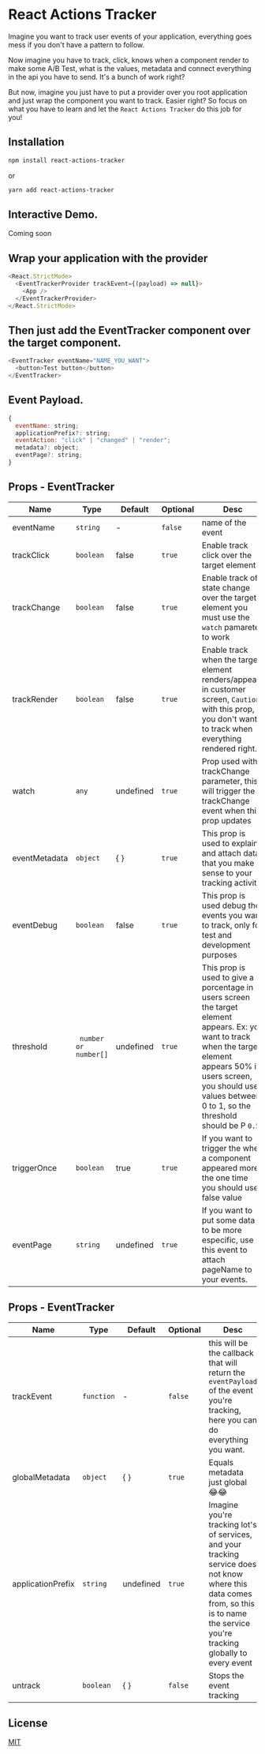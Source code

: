# React Actions Tracker

Imagine you want to track user events of your application, everything goes mess if you don't have a pattern to follow. 

Now imagine you have to track, click, knows when a component render to make some A/B Test, what is the values, metadata and connect everything in the api you have to send. It's a bunch of work right? 

But now, imagine you just have to put a provider over you root application and just wrap the component you want to track. Easier right? So focus on what you have to learn and let the `React Actions Tracker` do this job for you!

## Installation

```bash
npm install react-actions-tracker
```
or 
```bash
yarn add react-actions-tracker
```

## Interactive Demo.
Coming soon

## Wrap your application with the provider

```javascript
<React.StrictMode>
  <EventTrackerProvider trackEvent={(payload) => null}>
    <App />
  </EventTrackerProvider>
</React.StrictMode>
```
## Then just add the EventTracker component over the target component.

```javascript  
<EventTracker eventName="NAME_YOU_WANT">
  <button>Test button</button>
</EventTracker>
```

## Event Payload.
```javascript
{
  eventName: string;
  applicationPrefix?: string;
  eventAction: "click" | "changed" | "render";
  metadata?: object;
  eventPage?: string;
}
```

## Props - EventTracker

Name | Type | Default | Optional | Desc
---- | ---- | ------- | -------- | ----
eventName | `string` |    -    | `false`  | name of the event
trackClick | `boolean` | false | `true`  | Enable track click over the target element 
trackChange | `boolean` | false | `true`  | Enable track of state change over the target element you must use the `watch` pamareter to work
trackRender | `boolean` | false | `true`  | Enable track when the target element renders/appears in customer screen, `Caution` with this prop, you don't want to track when everything rendered right...
watch | `any` | undefined | `true`  | Prop used with trackChange parameter, this will trigger the trackChange event when this prop updates
eventMetadata | `object` | { } | `true`  | This prop is used to explain and attach data that you make sense to your tracking activity
eventDebug | `boolean` | false | `true`  | This prop is used debug the events you want to track, only for test and development purposes
threshold | ` number or number[]` | undefined | `true`  | This prop is used to give a porcentage in users screen the target element appears. Ex: you want to track when the target element appears 50% in users screen, you should use values between 0 to 1, so the threshold should be P `0.5`
triggerOnce | `boolean` | true | `true`  |  If you want to trigger the when a component appeared more the one time you should use false value
eventPage | `string` | undefined | `true`  |  If you want to put some data to be more especific, use this event to attach pageName to your events.

## Props - EventTracker

Name | Type | Default | Optional | Desc
---- | ---- | ------- | -------- | ----
trackEvent | `function` |    -    | `false`  | this will be the callback that will return the `eventPayload` of the event you're tracking, here you can do everything you want.
globalMetadata | `object` |   { }  | `true`  | Equals metadata just global 😂😂
applicationPrefix | `string` |  undefined | `true`  | Imagine you're tracking lot's of services, and your tracking service does not know where this data comes from, so this is to name the service you're tracking globally to every event
untrack | `boolean` |   { }  | `false`  | Stops the event tracking

## License
[MIT](https://choosealicense.com/licenses/mit/)
